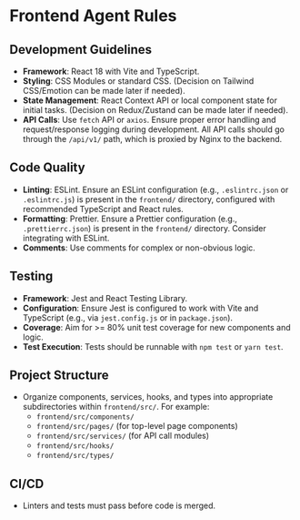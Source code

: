 # Frontend Agent Rules

## Development Guidelines

- **Framework**: React 18 with Vite and TypeScript.
- **Styling**: CSS Modules or standard CSS. (Decision on Tailwind CSS/Emotion can be made later if needed).
- **State Management**: React Context API or local component state for initial tasks. (Decision on Redux/Zustand can be made later if needed).
- **API Calls**: Use `fetch` API or `axios`. Ensure proper error handling and request/response logging during development. All API calls should go through the `/api/v1/` path, which is proxied by Nginx to the backend.

## Code Quality

- **Linting**: ESLint. Ensure an ESLint configuration (e.g., `.eslintrc.json` or `.eslintrc.js`) is present in the `frontend/` directory, configured with recommended TypeScript and React rules.
- **Formatting**: Prettier. Ensure a Prettier configuration (e.g., `.prettierrc.json`) is present in the `frontend/` directory. Consider integrating with ESLint.
- **Comments**: Use comments for complex or non-obvious logic.

## Testing

- **Framework**: Jest and React Testing Library.
- **Configuration**: Ensure Jest is configured to work with Vite and TypeScript (e.g., via `jest.config.js` or in `package.json`).
- **Coverage**: Aim for >= 80% unit test coverage for new components and logic.
- **Test Execution**: Tests should be runnable with `npm test` or `yarn test`.

## Project Structure

- Organize components, services, hooks, and types into appropriate subdirectories within `frontend/src/`. For example:
  - `frontend/src/components/`
  - `frontend/src/pages/` (for top-level page components)
  - `frontend/src/services/` (for API call modules)
  - `frontend/src/hooks/`
  - `frontend/src/types/`

## CI/CD

- Linters and tests must pass before code is merged.
